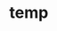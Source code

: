 # temp































































































































































































































































































































































































































